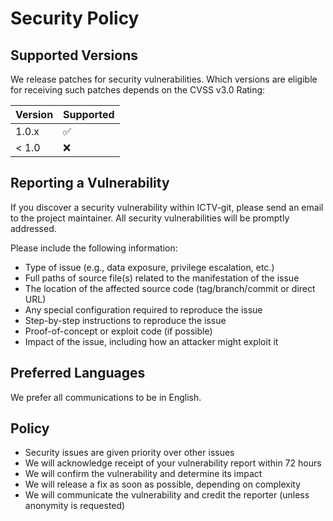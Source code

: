 # Security Policy

## Supported Versions

We release patches for security vulnerabilities. Which versions are eligible for receiving such patches depends on the CVSS v3.0 Rating:

| Version | Supported          |
| ------- | ------------------ |
| 1.0.x   | :white_check_mark: |
| < 1.0   | :x:                |

## Reporting a Vulnerability

If you discover a security vulnerability within ICTV-git, please send an email to the project maintainer. All security vulnerabilities will be promptly addressed.

Please include the following information:
- Type of issue (e.g., data exposure, privilege escalation, etc.)
- Full paths of source file(s) related to the manifestation of the issue
- The location of the affected source code (tag/branch/commit or direct URL)
- Any special configuration required to reproduce the issue
- Step-by-step instructions to reproduce the issue
- Proof-of-concept or exploit code (if possible)
- Impact of the issue, including how an attacker might exploit it

## Preferred Languages

We prefer all communications to be in English.

## Policy

- Security issues are given priority over other issues
- We will acknowledge receipt of your vulnerability report within 72 hours
- We will confirm the vulnerability and determine its impact
- We will release a fix as soon as possible, depending on complexity
- We will communicate the vulnerability and credit the reporter (unless anonymity is requested)